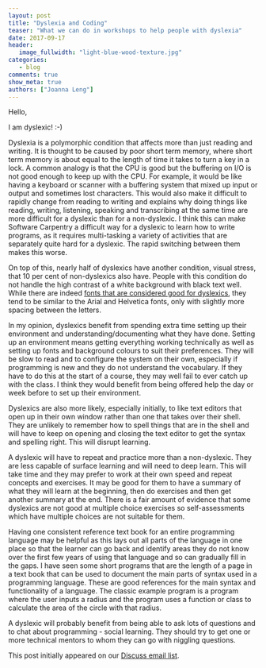 ```yaml
---
layout: post
title: "Dyslexia and Coding"
teaser: "What we can do in workshops to help people with dyslexia"
date: 2017-09-17
header:
   image_fullwidth: "light-blue-wood-texture.jpg"
categories:
   - blog
comments: true
show_meta: true
authors: ["Joanna Leng"]
---
```


Hello,

 I am dyslexic! :-)

 Dyslexia is a polymorphic condition that affects more than just reading
 and writing. It is thought to be caused by poor short term memory, where
 short term memory is about equal to the length of time it takes to turn a key in a lock. 
 A common analogy is that the CPU is good but the buffering on I/O is not
 good enough to keep up with the CPU. For example, it would be like having a
 keyboard or scanner with a buffering system that mixed up input or output
 and sometimes lost characters. This would also make it difficult to rapidly
 change from reading to writing and explains why doing things like reading,
 writing, listening, speaking and transcribing at the same time are more
 difficult for a dyslexic than for a non-dyslexic. I think this can make Software
 Carpentry a difficult way for a dyslexic to learn how to write programs, as
 it requires multi-tasking a variety of activities that are separately quite
 hard for a dyslexic. The rapid switching between them makes this worse.

 On top of this, nearly half of dyslexics have another condition, visual stress,
 that 10 per cent of non-dyslexics also have. People with this condition do not
 handle the high contrast of a white background with black text well. While there
 are indeed [fonts that are considered good for dyslexics](http://opendyslexic.org/), they tend to be
 similar to the Arial and Helvetica fonts, only with slightly more
 spacing between the letters.

 In my opinion, dyslexics benefit from spending extra time setting up their
 environment and understanding/documenting what they have done. Setting up an
 environment means getting everything working technically as well as setting up fonts and 
 background colours to suit their
 preferences. They will be slow to read and to configure the system on their
 own, especially if programming is new and they do not understand the
 vocabulary. If they have to do this at the start of a course, they may well
 fail to ever catch up with the class. I think they would benefit from being
 offered help the day or week before to set up their environment.

 Dyslexics are also more likely, especially initially, to like text editors
 that open up in their own window rather than one that takes over their
 shell. They are unlikely to remember how to spell things that are in the
 shell and will have to keep on opening and closing the text editor to get
 the syntax and spelling right. This will disrupt learning.

 A dyslexic will have to repeat and practice more than a non-dyslexic. They
 are less capable of surface learning and will need to deep learn. This will
 take time and they may prefer to work at their own speed and repeat concepts
 and exercises. It may be good for them to have a summary of what they will learn at
 the beginning, then do exercises and then get another summary at the end. There is
 a fair amount of evidence that some dyslexics are not good at multiple
 choice exercises so self-assessments which have multiple choices are not
 suitable for them.

 Having one consistent reference text book for an entire programming
 language may be helpful as this lays out all parts of the language in one
 place so that the learner can go back and identify areas they do not know
 over the first few years of using that language and so can gradually fill in the
 gaps. I have seen some short programs that are the length of a page in a
 text book that can be used to document the main parts of syntax used in a
 programming language. These are good references for the main syntax and functionality of
 a language. The classic example program is a program where the user inputs a
 radius and the program uses a function or class to calculate the area of the
 circle with that radius.

 A dyslexic will probably benefit from being able to ask lots of questions
 and to chat about programming - social learning. They should try to get one
 or more technical mentors to whom they can go with niggling questions.
 
 This post initially appeared on our [Discuss email list](http://lists.software-carpentry.org/pipermail/discuss/2017-April/005196.html).
